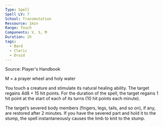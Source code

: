 ```yaml
---
Type: Spell
Spell LV: 7
School: Transmutation
Ressource: 1min
Range: Touch
Components: V, S, M
Duration: 1h
tags:
  - Bard
  - Cleric
  - Druid
---
```

Source: Player's Handbook

M = a prayer wheel and holy water

You touch a creature and stimulate its natural healing ability. The target regains 4d8 + 15 hit points. For the duration of the spell, the target regains 1 hit point at the start of each of its turns (10 hit points each minute).

The target’s severed body members (fingers, legs, tails, and so on), if any, are restored after 2 minutes. If you have the severed part and hold it to the stump, the spell instantaneously causes the limb to knit to the stump.